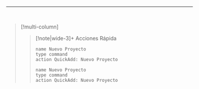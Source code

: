 



___

<br>


> [!multi-column]
>
>> [!note|wide-3]+ Acciones Rápida
>> ```button
>> name Nuevo Proyecto
>>type command
>> action QuickAdd: Nuevo Proyecto
>> ```
>>```button
>> name Nuevo Proyecto
>>type command
>> action QuickAdd: Nuevo Proyecto
>> ```